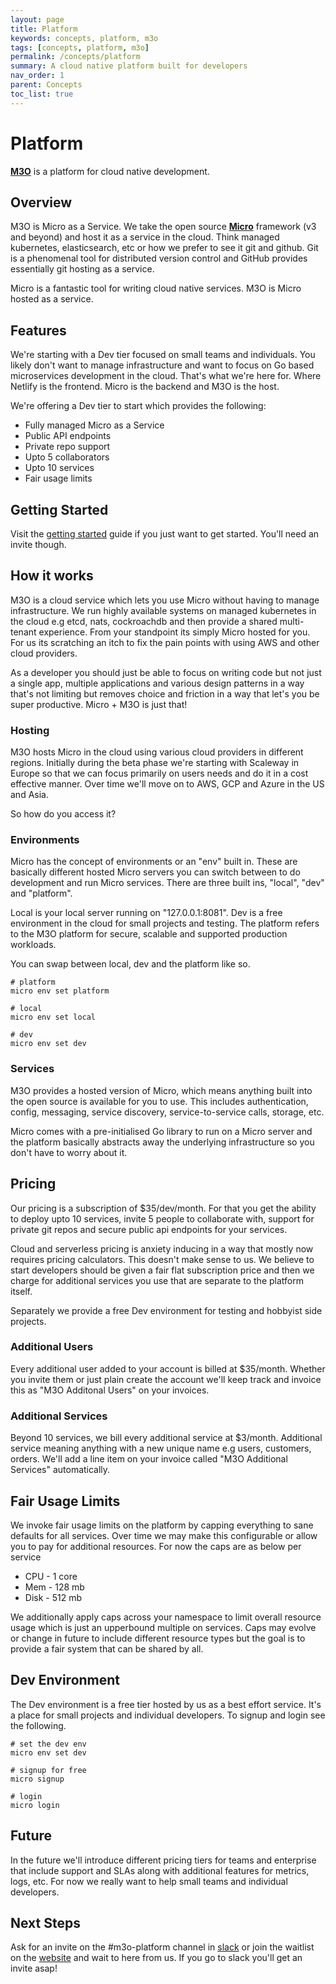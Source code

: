 ```yaml
---
layout: page
title: Platform
keywords: concepts, platform, m3o
tags: [concepts, platform, m3o]
permalink: /concepts/platform
summary: A cloud native platform built for developers
nav_order: 1
parent: Concepts
toc_list: true
---
```



# Platform


[**M3O**](https://m3o.com) is a platform for cloud native development.

## Overview

M3O is Micro as a Service. We take the open source [**Micro**](https://github.com/micro/micro) framework (v3 and beyond) 
and host it as a service in the cloud. Think managed kubernetes, elasticsearch, etc or how we prefer to see it git 
and github. Git is a phenomenal tool for distributed version control and GitHub provides essentially git hosting as a service.

Micro is a fantastic tool for writing cloud native services. M3O is Micro hosted as a service.

## Features

We're starting with a Dev tier focused on small teams and individuals. You likely don't want to manage infrastructure 
and want to focus on Go based microservices development in the cloud. That's what we're here for. Where Netlify 
is the frontend. Micro is the backend and M3O is the host.

We're offering a Dev tier to start which provides the following:

- Fully managed Micro as a Service
- Public API endpoints
- Private repo support
- Upto 5 collaborators
- Upto 10 services
- Fair usage limits

## Getting Started

Visit the [getting started](/getting-started) guide if you just want to get started. You'll need an invite though.

## How it works

M3O is a cloud service which lets you use Micro without having to manage infrastructure. We run highly available 
systems on managed kubernetes in the cloud e.g etcd, nats, cockroachdb and then provide a shared multi-tenant 
experience. From your standpoint its simply Micro hosted for you. For us its scratching an itch to fix 
the pain points with using AWS and other cloud providers.

As a developer you should just be able to focus on writing code but not just a single app, multiple applications 
and various design patterns in a way that's not limiting but removes choice and friction in a way that let's 
you be super productive. Micro + M3O is just that!

### Hosting

M3O hosts Micro in the cloud using various cloud providers in different regions. Initially during the beta phase 
we're starting with Scaleway in Europe so that we can focus primarily on users needs and do it in a cost effective 
manner. Over time we'll move on to AWS, GCP and Azure in the US and Asia.

So how do you access it?

### Environments

Micro has the concept of environments or an "env" built in. These are basically different hosted Micro servers 
you can switch between to do development and run Micro services. There are three built ins, "local", "dev" and "platform". 

Local is your local server running on "127.0.0.1:8081". Dev is a free environment in the cloud for small projects 
and testing. The platform refers to the M3O platform for secure, scalable and supported production workloads.

You can swap between local, dev and the platform like so.

```
# platform
micro env set platform

# local
micro env set local

# dev
micro env set dev
```

### Services

M3O provides a hosted version of Micro, which means anything built into the open source is available for you to use. 
This includes authentication, config, messaging, service discovery, service-to-service calls, storage, etc.

Micro comes with a pre-initialised Go library to run on a Micro server and the platform basically abstracts 
away the underlying infrastructure so you don't have to worry about it.

## Pricing

Our pricing is a subscription of $35/dev/month. For that you get the ability to deploy upto 10 services, invite 5 people to 
collaborate with, support for private git repos and secure public api endpoints for your services. 

Cloud and serverless pricing is anxiety inducing in a way that mostly now requires pricing calculators. This 
doesn't make sense to us. We believe to start developers should be given a fair flat subscription price 
and then we charge for additional services you use that are separate to the platform itself. 

Separately we provide a free Dev environment for testing and hobbyist side projects.

### Additional Users

Every additional user added to your account is billed at $35/month. Whether you invite them or just plain create the 
account we'll keep track and invoice this as "M3O Additonal Users" on your invoices.

### Additional Services

Beyond 10 services, we bill every additional service at $3/month. Additional service meaning anything with a new unique name 
e.g users, customers, orders. We'll add a line item on your invoice called "M3O Additional Services" automatically.

## Fair Usage Limits

We invoke fair usage limits on the platform by capping everything to sane defaults for all services. Over time we may 
make this configurable or allow you to pay for additional resources. For now the caps are as below per service

- CPU - 1 core
- Mem - 128 mb
- Disk - 512 mb

We additionally apply caps across your namespace to limit overall resource usage which is just an upperbound multiple on services. 
Caps may evolve or change in future to include different resource types but the goal is to provide a fair system that 
can be shared by all.

## Dev Environment

The Dev environment is a free tier hosted by us as a best effort service. It's a place for small projects and individual developers. 
To signup and login see the following.

```
# set the dev env
micro env set dev

# signup for free
micro signup

# login
micro login 
```

## Future 

In the future we'll introduce different pricing tiers for teams and enterprise that include support and SLAs along with 
additional features for metrics, logs, etc. For now we really want to help small teams and individual developers.

## Next Steps

Ask for an invite on the #m3o-platform channel in [slack](https://slack.m3o.com) or join the waitlist on 
the [website](https://m3o.com) and wait to here from us. If you go to slack you'll get an invite asap!
